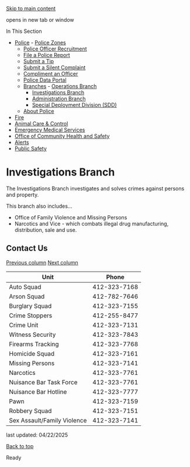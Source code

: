 [Skip to main content](https://www.pittsburghpa.gov/Safety/Police/Branches/Investigations-Branch#main-content)

opens in new tab or window

In This Section

- [Police](https://www.pittsburghpa.gov/Safety/Police)  - [Police Zones](https://www.pittsburghpa.gov/Safety/Police/Police-Zones)
  - [Police Officer Recruitment](https://www.pittsburghpa.gov/Safety/Police/Police-Officer-Recruitment)
  - [File a Police Report](https://www.pittsburghpa.gov/Safety/Police/File-a-Police-Report)
  - [Submit a Tip](https://www.pittsburghpa.gov/Safety/Police/Submit-a-Tip)
  - [Submit a Silent Complaint](https://www.pittsburghpa.gov/Safety/Police/Submit-a-Silent-Complaint)
  - [Compliment an Officer](https://www.pittsburghpa.gov/Safety/Police/Compliment-an-Officer)
  - [Police Data Portal](https://www.pittsburghpa.gov/Safety/Police/Police-Data-Portal)
  - [Branches](https://www.pittsburghpa.gov/Safety/Police/Branches)    - [Operations Branch](https://www.pittsburghpa.gov/Safety/Police/Branches/Operations-Branch)
    - [Investigations Branch](https://www.pittsburghpa.gov/Safety/Police/Branches/Investigations-Branch)
    - [Administration Branch](https://www.pittsburghpa.gov/Safety/Police/Branches/Administration-Branch)
    - [Special Deployment Division (SDD)](https://www.pittsburghpa.gov/Safety/Police/Branches/Special-Deployment-Division-SDD)
  - [About Police](https://www.pittsburghpa.gov/Safety/Police/About-Police)
- [Fire](https://www.pittsburghpa.gov/Safety/Fire)
- [Animal Care & Control](https://www.pittsburghpa.gov/Safety/Animal-Care-Control)
- [Emergency Medical Services](https://www.pittsburghpa.gov/Safety/Emergency-Medical-Services)
- [Office of Community Health and Safety](https://www.pittsburghpa.gov/Safety/Office-of-Community-Health-and-Safety)
- [Alerts](https://www.pittsburghpa.gov/Safety/Alerts)
- [Public Safety](https://www.pittsburghpa.gov/Safety/Public-Safety)

# Investigations Branch

The Investigations Branch investigates and solves crimes against persons and property.

This branch also includes...

- Office of Family Violence and Missing Persons
- Narcotics and Vice - which combats illegal drug manufacturing, distribution, sale and use.

## Contact Us

[Previous column](https://www.pittsburghpa.gov/Safety/Police/Branches/Investigations-Branch#) [Next column](https://www.pittsburghpa.gov/Safety/Police/Branches/Investigations-Branch#)

| Unit | Phone |
| --- | --- |
| Auto Squad | 412-323-7168 |
| Arson Squad | 412-782-7646 |
| Burglary Squad | 412-323-7155 |
| Crime Stoppers | 412-255-8477 |
| Crime Unit | 412-323-7131 |
| Witness Security | 412-323-7843 |
| Firearms Tracking | 412-323-7768 |
| Homicide Squad | 412-323-7161 |
| Missing Persons | 412-323-7141 |
| Narcotics | 412-323-7761 |
| Nuisance Bar Task Force | 412-323-7761 |
| Nuisance Bar Hotline | 412-323-7777 |
| Pawn | 412-323-7159 |
| Robbery Squad | 412-323-7151 |
| Sex Assault/Family Violence | 412-323-7141 |

last updated: 04/22/2025

[Back to top](https://www.pittsburghpa.gov/Safety/Police/Branches/Investigations-Branch#body-top)

Ready
